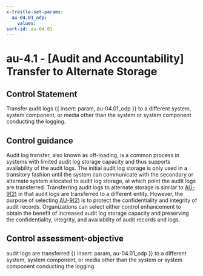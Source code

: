 ```yaml
---
x-trestle-set-params:
  au-04.01_odp:
    values:
sort-id: au-04.01
---
```


# au-4.1 - \[Audit and Accountability\] Transfer to Alternate Storage

## Control Statement

Transfer audit logs {{ insert: param, au-04.01_odp }} to a different system, system component, or media other than the system or system component conducting the logging.

## Control guidance

Audit log transfer, also known as off-loading, is a common process in systems with limited audit log storage capacity and thus supports availability of the audit logs. The initial audit log storage is only used in a transitory fashion until the system can communicate with the secondary or alternate system allocated to audit log storage, at which point the audit logs are transferred. Transferring audit logs to alternate storage is similar to [AU-9(2)](#au-9.2) in that audit logs are transferred to a different entity. However, the purpose of selecting [AU-9(2)](#au-9.2) is to protect the confidentiality and integrity of audit records. Organizations can select either control enhancement to obtain the benefit of increased audit log storage capacity and preserving the confidentiality, integrity, and availability of audit records and logs.

## Control assessment-objective

audit logs are transferred {{ insert: param, au-04.01_odp }} to a different system, system component, or media other than the system or system component conducting the logging.
